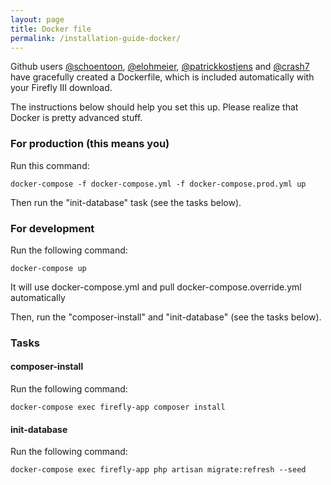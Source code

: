 ```yaml
---
layout: page
title: Docker file
permalink: /installation-guide-docker/
---
```


Github users [@schoentoon](https://github.com/schoentoon), [@elohmeier](https://github.com/elohmeier), [@patrickkostjens](https://github.com/patrickkostjens) and [@crash7](https://github.com/crash7) have gracefully created a Dockerfile, which is included automatically with your Firefly III download.

The instructions below should help you set this up. Please realize that Docker is pretty advanced stuff.

### For production (this means you)

Run this command:

`docker-compose -f docker-compose.yml -f docker-compose.prod.yml up`

Then run the "init-database" task (see the tasks below).



### For development

Run the following command:

`docker-compose up`

It will use docker-compose.yml and pull docker-compose.override.yml automatically

Then, run the "composer-install" and "init-database" (see the tasks below).

### Tasks

#### composer-install

Run the following command:

`docker-compose exec firefly-app composer install`

#### init-database

Run the following command:

`docker-compose exec firefly-app php artisan migrate:refresh --seed`
